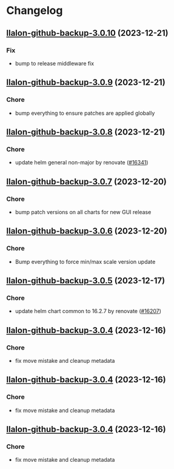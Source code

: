 # Changelog



## [llalon-github-backup-3.0.10](https://github.com/truecharts/charts/compare/llalon-github-backup-3.0.9...llalon-github-backup-3.0.10) (2023-12-21)

### Fix

- bump to release middleware fix
  
  


## [llalon-github-backup-3.0.9](https://github.com/truecharts/charts/compare/llalon-github-backup-3.0.8...llalon-github-backup-3.0.9) (2023-12-21)

### Chore

- bump everything to ensure patches are applied globally
  
  


## [llalon-github-backup-3.0.8](https://github.com/truecharts/charts/compare/llalon-github-backup-3.0.7...llalon-github-backup-3.0.8) (2023-12-21)

### Chore

- update helm general non-major by renovate ([#16341](https://github.com/truecharts/charts/issues/16341))
  
  


## [llalon-github-backup-3.0.7](https://github.com/truecharts/charts/compare/llalon-github-backup-3.0.6...llalon-github-backup-3.0.7) (2023-12-20)

### Chore

- bump patch versions on all charts for new GUI release
  
  


## [llalon-github-backup-3.0.6](https://github.com/truecharts/charts/compare/llalon-github-backup-3.0.5...llalon-github-backup-3.0.6) (2023-12-20)

### Chore

- Bump everything to force min/max scale version update
  
  


## [llalon-github-backup-3.0.5](https://github.com/truecharts/charts/compare/llalon-github-backup-3.0.4...llalon-github-backup-3.0.5) (2023-12-17)

### Chore

- update helm chart common to 16.2.7 by renovate ([#16207](https://github.com/truecharts/charts/issues/16207))
  
  


## [llalon-github-backup-3.0.4](https://github.com/truecharts/charts/compare/llalon-github-backup-2.0.11...llalon-github-backup-3.0.4) (2023-12-16)

### Chore

- fix move mistake and cleanup metadata
  
  


## [llalon-github-backup-3.0.4](https://github.com/truecharts/charts/compare/llalon-github-backup-2.0.11...llalon-github-backup-3.0.4) (2023-12-16)

### Chore

- fix move mistake and cleanup metadata
  
  


## [llalon-github-backup-3.0.4](https://github.com/truecharts/charts/compare/llalon-github-backup-2.0.11...llalon-github-backup-3.0.4) (2023-12-16)

### Chore

- fix move mistake and cleanup metadata
  
  